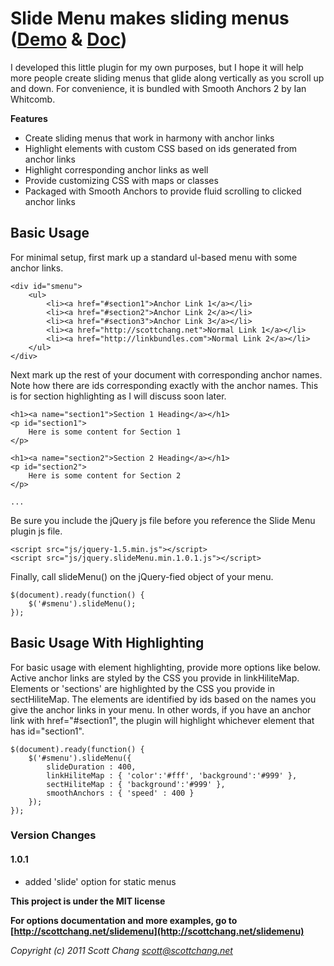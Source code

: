 # Slide Menu makes sliding menus \([Demo](http://scottchang.net/slidemenudemo) & [Doc](http://scottchang.net/slidemenu)\)

I developed this little plugin for my own purposes, but I hope it will help more people create sliding menus that glide along vertically as you scroll up and down. For convenience, it is bundled with Smooth Anchors 2 by Ian Whitcomb.

**Features**

- Create sliding menus that work in harmony with anchor links
- Highlight elements with custom CSS based on ids generated from anchor links
- Highlight corresponding anchor links as well
- Provide customizing CSS with maps or classes
- Packaged with Smooth Anchors to provide fluid scrolling to clicked anchor links

## Basic Usage

For minimal setup, first mark up a standard ul-based menu with some anchor links.

	<div id="smenu">
	    <ul>
	        <li><a href="#section1">Anchor Link 1</a></li>
	        <li><a href="#section2">Anchor Link 2</a></li>
	        <li><a href="#section3">Anchor Link 3</a></li>
	        <li><a href="http://scottchang.net">Normal Link 1</a></li>
	        <li><a href="http://linkbundles.com">Normal Link 2</a></li>
	    </ul>
	</div>

Next mark up the rest of your document with corresponding anchor names. Note how there are ids corresponding exactly with the anchor names. This is for section highlighting as I will discuss soon later.

	<h1><a name="section1">Section 1 Heading</a></h1>
	<p id="section1">
	    Here is some content for Section 1
	</p>
	
	<h1><a name="section2">Section 2 Heading</a></h1>
	<p id="section2">
	    Here is some content for Section 2
	</p>
	
	...

Be sure you include the jQuery js file before you reference the Slide Menu plugin js file.

	<script src="js/jquery-1.5.min.js"></script>
	<script src="js/jquery.slideMenu.min.1.0.1.js"></script>

Finally, call slideMenu() on the jQuery-fied object of your menu.

	$(document).ready(function() {
	    $('#smenu').slideMenu();
	});

## Basic Usage With Highlighting

For basic usage with element highlighting, provide more options like below. Active anchor links are styled by the CSS you provide in linkHiliteMap. Elements or 'sections' are highlighted by the CSS you provide in sectHiliteMap. The elements are identified by ids based on the names you give the anchor links in your menu. In other words, if you have an anchor link with href="#section1", the plugin will highlight whichever element that has id="section1".

	$(document).ready(function() {
	    $('#smenu').slideMenu({
	        slideDuration : 400,
	        linkHiliteMap : { 'color':'#fff', 'background':'#999' },
	        sectHiliteMap : { 'background':'#999' },
	        smoothAnchors : { 'speed' : 400 }
	    });
	});

### Version Changes
#### 1.0.1
- added 'slide' option for static menus

**This project is under the MIT license**

**For options documentation and more examples, go to [http://scottchang.net/slidemenu](http://scottchang.net/slidemenu)**

*Copyright (c) 2011 Scott Chang <scott@scottchang.net>*
